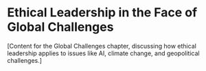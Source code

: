 # Ethical Leadership in the Face of Global Challenges

[Content for the Global Challenges chapter, discussing how ethical leadership applies to issues like AI, climate change, and geopolitical challenges.]